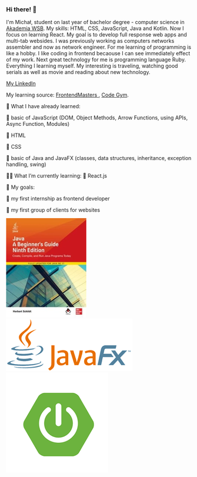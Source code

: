 ### Hi there! 👋

I'm Michał, student on last year of bachelor degree - computer science in <a href="https://wsb.edu.pl/uczelnia/aktualnosci/akademia-wsb-na-podium-rankingu-szkol-wyzszych-perspektywy-2022.html"> Akademia WSB</a>. My skills: HTML, CSS, JavaScript, Java and Kotlin. Now I focus on learning React. My goal is to develop full response web apps and multi-tab websides. I was previously working as computers networks assembler and now as network engineer. For me learning of programming is like a hobby. I like coding in frontend becaouse I can see immediately effect of my work. Next great technology for me is programming language Ruby. Everything I learning myself. My interesting is traveling, watching good serials as well as movie and reading about new technology.

<a href="https://www.linkedin.com/in/micha%C5%82-francuz-45499a110/"> My LinkedIn </a>

My learning source: <a href="https://frontendmasters.com/dashboard"> FrontendMasters </a>, <a href="https://codegym.cc/quests"> Code Gym</a>. 
<p></p>
🧩 What I have already learned:
<p>🚀 basic of JavaScript (DOM, Object Methods, Arrow Functions, using APIs, Async Function, Modules)</p>
<p>🚀 HTML</p>
<p>🚀 CSS</p>
<p>🚀 basic of Java and JavaFX (classes, data structures, inheritance, exception handling, swing)</p>
<p></p>

👨‍💻 What I’m currently learning:
🚀 React.js

🎯 My goals:
<p>🚀 my first internship as frontend developer</p>
🚀 my first group of clients for websites

<img src="java-a-beginners-guide-ninth-edition-b-iext116283405.jpg" alt=""> <img src="JavaFX_Logonowe.png" alt=""> <img src="spring2nowy2.png" alt="">

<!--
**MichalFrancuz/MichalFrancuz** is a ✨ _special_ ✨ repository because its `README.md` (this file) appears on your GitHub profile.

Here are some ideas to get you started:

- 🔭 I’m currently working on ...
- 🌱 I’m currently learning ...
- 👯 I’m looking to collaborate on ...
- 🤔 I’m looking for help with ...
- 💬 Ask me about ...
- 📫 How to reach me: ...
- 😄 Pronouns: ...
- ⚡ Fun fact: ...
-->
